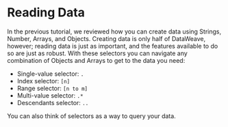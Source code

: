 # Reading Data

In the previous tutorial, we reviewed how you can create data using Strings, Number, Arrays, and Objects. Creating data is only half of DataWeave, however; reading data is just as important, and the features available to do so are just as robust. With these selectors you can navigate any combination of Objects and Arrays to get to the data you need:

* Single-value selector: `.`
* Index selector: `[n]`
* Range selector: `[n to m]`
* Multi-value selector: `.*`
* Descendants selector: `..`

You can also think of selectors as a way to query your data.

